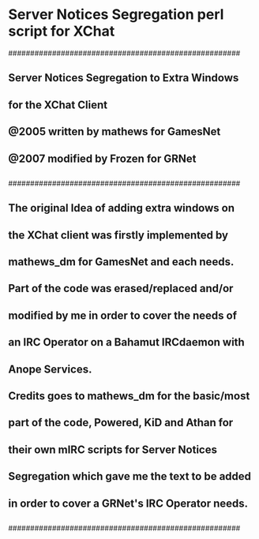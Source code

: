 # Server Notices Segregation perl script for XChat

#####################################################
##						  						                       ##
##    Server Notices Segregation to Extra Windows  ## 
##		for the XChat Client 			 		               ##
##                                          	     ##
##    @2005 written by mathews for GamesNet        ##
##    @2007 modified by Frozen for GRNet           ##
##                                                 ##
#####################################################
##						                                     ##
## The original Idea of adding extra windows on    ##
## the XChat client was firstly implemented by	   ##
## mathews_dm for GamesNet and each needs.	       ##
##						                                     ##
## Part of the code was erased/replaced and/or     ##
## modified by me in order to cover the needs of   ##
## an IRC Operator on a Bahamut IRCdaemon with	   ##
## Anope Services.				   				               ##
##		   				 			                    			   ##
## Credits goes to mathews_dm for the basic/most   ##
## part of the code, Powered, KiD and Athan for    ##
## their own mIRC scripts for Server Notices	     ##
## Segregation which gave me the text to be added  ##
## in order to cover a GRNet's IRC Operator needs. ##
##												                         ##
#####################################################
